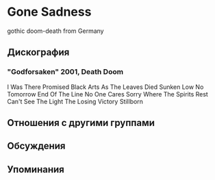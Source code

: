 # Gone Sadness

gothic doom-death from Germany

## Дискография

### "Godforsaken" 2001, Death Doom

I Was There
Promised
Black Arts
As The Leaves Died
Sunken Low
No Tomorrow
End Of The Line
No One Cares
Sorry
Where The Spirits Rest
Can't See The Light
The Losing Victory
Stillborn


## Отношения с другими группами


## Обсуждения


## Упоминания

